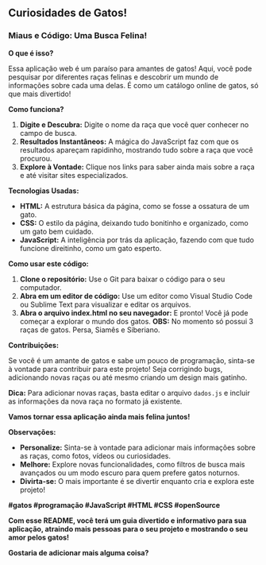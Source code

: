 ## **Curiosidades de Gatos!**

###  **Miaus e Código: Uma Busca Felina!**

**O que é isso?**

Essa aplicação web é um paraíso para amantes de gatos!  Aqui, você pode pesquisar por diferentes raças felinas e descobrir um mundo de informações sobre cada uma delas. É como um catálogo online de gatos, só que mais divertido!

**Como funciona?**

1. **Digite e Descubra:** Digite o nome da raça que você quer conhecer no campo de busca.
2. **Resultados Instantâneos:** A mágica do JavaScript faz com que os resultados apareçam rapidinho, mostrando tudo sobre a raça que você procurou.
3. **Explore à Vontade:** Clique nos links para saber ainda mais sobre a raça e até visitar sites especializados.

**Tecnologias Usadas:**

* **HTML:** A estrutura básica da página, como se fosse a ossatura de um gato.
* **CSS:** O estilo da página, deixando tudo bonitinho e organizado, como um gato bem cuidado.
* **JavaScript:** A inteligência por trás da aplicação, fazendo com que tudo funcione direitinho, como um gato esperto.

**Como usar este código:**

1. **Clone o repositório:** Use o Git para baixar o código para o seu computador.
2. **Abra em um editor de código:** Use um editor como Visual Studio Code ou Sublime Text para visualizar e editar os arquivos.
3. **Abra o arquivo index.html no seu navegador:** E pronto! Você já pode começar a explorar o mundo dos gatos.
**OBS:** No momento só possui 3 raças de gatos. Persa, Siamês e Siberiano.

**Contribuições:**

Se você é um amante de gatos e sabe um pouco de programação, sinta-se à vontade para contribuir para este projeto! Seja corrigindo bugs, adicionando novas raças ou até mesmo criando um design mais gatinho. 

**Dica:** Para adicionar novas raças, basta editar o arquivo `dados.js` e incluir as informações da nova raça no formato já existente.

**Vamos tornar essa aplicação ainda mais felina juntos!** 

**Observações:**

* **Personalize:** Sinta-se à vontade para adicionar mais informações sobre as raças, como fotos, vídeos ou curiosidades.
* **Melhore:** Explore novas funcionalidades, como filtros de busca mais avançados ou um modo escuro para quem prefere gatos noturnos.
* **Divirta-se:** O mais importante é se divertir enquanto cria e explora este projeto!

**#gatos #programação #JavaScript #HTML #CSS #openSource**

**Com esse README, você terá um guia divertido e informativo para sua aplicação, atraindo mais pessoas para o seu projeto e mostrando o seu amor pelos gatos!**

**Gostaria de adicionar mais alguma coisa?**
